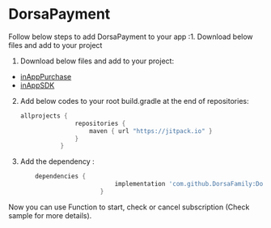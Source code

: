 # DorsaPayment


Follow below steps to add DorsaPayment to your app :1. Download below files and add to your project

  1. Download below files and add to your project:
   - [inAppPurchase](https://github.com/DorsaFamily/DorsaPayment/blob/master/inAppPurchase/inAppPurchase.aar)
   - [inAppSDK](https://github.com/DorsaFamily/DorsaPayment/blob/master/inAppSDK/inAppSDK.aar)

  2. Add below codes to your root build.gradle at the end of repositories:
     ```gradle
     allprojects {
                    repositories {
                        maven { url "https://jitpack.io" }
                    }
                }
     ```
  3. Add the dependency :
      ```gradle
          dependencies {
                                implementation 'com.github.DorsaFamily:DorsaPayment:v1.1'
                            }
      ```
Now you can use Function to start, check or cancel subscription (Check sample for more details).                     
